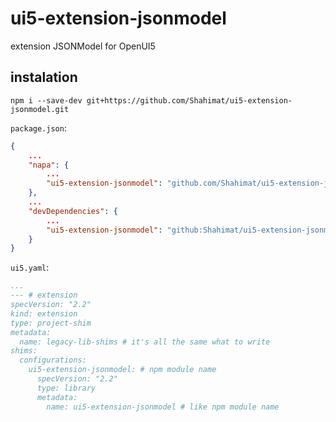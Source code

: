 # ui5-extension-jsonmodel

extension JSONModel for OpenUI5

## instalation

`npm i --save-dev git+https://github.com/Shahimat/ui5-extension-jsonmodel.git`

`package.json`:
```json
{
    ...
    "napa": {
        ...
        "ui5-extension-jsonmodel": "github.com/Shahimat/ui5-extension-jsonmodel.git"
    },
    ...
    "devDependencies": {
        ...
        "ui5-extension-jsonmodel": "github:Shahimat/ui5-extension-jsonmodel"
    }
}
```

`ui5.yaml`:
```yaml
...
--- # extension
specVersion: "2.2"
kind: extension
type: project-shim
metadata:
  name: legacy-lib-shims # it's all the same what to write
shims:
  configurations:
    ui5-extension-jsonmodel: # npm module name
      specVersion: "2.2"
      type: library
      metadata:
        name: ui5-extension-jsonmodel # like npm module name
```